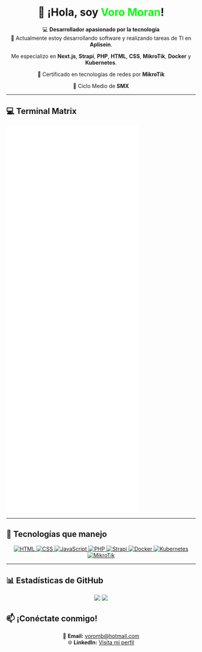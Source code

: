 <h1 align="center">👋 ¡Hola, soy <span style="color:#00ff00">Voro Moran</span>!</h1>

<p align="center">
  💻 <strong>Desarrollador apasionado por la tecnología</strong><br/>
  🔭 Actualmente estoy desarrollando software y realizando tareas de TI en <strong>Aplisein</strong>.
</p>

<p align="center">
  Me especializo en <strong>Next.js</strong>, <strong>Strapi</strong>, <strong>PHP</strong>, <strong>HTML</strong>, <strong>CSS</strong>, <strong>MikroTik</strong>, <strong>Docker</strong> y <strong>Kubernetes</strong>.
</p>

<p align="center">
  📜 Certificado en tecnologías de redes por <strong>MikroTik</strong>
</p>
<p align="center">
  📜 Ciclo Medio de <strong>SMX</strong>
</p>

---

## 💻 Terminal Matrix

![Panel Matrix](https://raw.githubusercontent.com/voromb/voromb/main/github-metrics.svg?v=2)

---

## 🚀 Tecnologías que manejo
<p align="center">
  <a href="https://developer.mozilla.org/en-US/docs/Web/HTML" target="_blank" rel="noopener noreferrer">
    <img src="https://img.shields.io/badge/Code-HTML-orange?style=for-the-badge" alt="HTML"/>
  </a>
  <a href="https://developer.mozilla.org/en-US/docs/Web/CSS" target="_blank" rel="noopener noreferrer">
    <img src="https://img.shields.io/badge/Style-CSS-blue?style=for-the-badge" alt="CSS"/>
  </a>
  <a href="https://developer.mozilla.org/en-US/docs/Web/JavaScript" target="_blank" rel="noopener noreferrer">
    <img src="https://img.shields.io/badge/Language-JavaScript-yellow?style=for-the-badge" alt="JavaScript"/>
  </a>
  <a href="https://www.php.net/" target="_blank" rel="noopener noreferrer">
    <img src="https://img.shields.io/badge/Backend-PHP-purple?style=for-the-badge" alt="PHP"/>
  </a>
  <a href="https://strapi.io/" target="_blank" rel="noopener noreferrer">
    <img src="https://img.shields.io/badge/Framework-Strapi-green?style=for-the-badge" alt="Strapi"/>
  </a>
  <a href="https://www.docker.com/" target="_blank" rel="noopener noreferrer">
    <img src="https://img.shields.io/badge/DevOps-Docker-blue?style=for-the-badge" alt="Docker"/>
  </a>
  <a href="https://kubernetes.io/" target="_blank" rel="noopener noreferrer">
    <img src="https://img.shields.io/badge/DevOps-Kubernetes-blueviolet?style=for-the-badge" alt="Kubernetes"/>
  </a>
  <a href="https://mikrotik.com/" target="_blank" rel="noopener noreferrer">
    <img src="https://img.shields.io/badge/Networking-MikroTik-red?style=for-the-badge" alt="MikroTik"/>
  </a>
</p>

---

## 📊 Estadísticas de GitHub
<p align="center">
  <img src="https://github-readme-stats.vercel.app/api?username=voromb&show_icons=true&theme=radical" width="48%"/>
  <img src="https://github-readme-stats.vercel.app/api/top-langs/?username=voromb&layout=compact&theme=radical" width="48%"/>
</p>


## 📫 ¡Conéctate conmigo!
<p align="center">
  📧 <strong>Email:</strong> <a href="mailto:voromb@hotmail.com">voromb@hotmail.com</a><br/>
  🌐 <strong>LinkedIn:</strong> <a href="#">Visita mi perfil</a>
</p>
